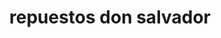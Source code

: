 ---
title: "repuestos don salvador"
url: /puerto-la-cruz/repuestos-don-salvador/
shop: piezas de automóviles
---